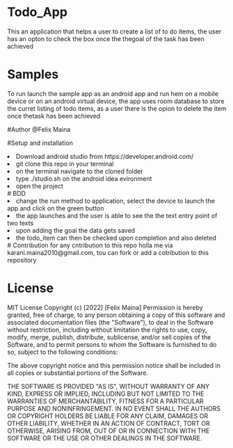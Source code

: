 # Todo_App
This an application that helps a user to create a list of to do items, the user has an opton to check the box once the thegoal of the task has been achieved
 
 # Samples 
 To run launch the sample app as an android app and run hem on a mobile device or on an android virtual device, the app uses room database to store the curret listing of todo items, as a user there is the opion to delete the item once thetask has been achieved
 
 #Author
 @Felix Maina
 
 #Setup and installation
 <li>Download android studio from https://developer.android.com/</li>
 <li>git clone this repo in your terminal</LI>
 <li>on the terminal navigate to the cloned folder</li>
 <li>type ./studio.sh on the android idea evironment</li>
 <li>open the project</li>
 # BDD
 <li>change the run method to application, select the device to launch the app and  click on the green button</li>
 <li>the app launches and the user is able to see the the text entry point of two texts</li>
 <li>upon adding the goal the data gets saved</li>
 <li>the todo_item can then be checked  upon completion and also deleted</li>
 # Contribution
 for any cntribution to this repo holla me via karani.maina2010@gmail.com, tou can fork or add a cotribution to this repository
 
 # License 
 MIT License
Copyright (c) [2022] [Felix Maina]
Permission is hereby granted, free of charge, to any person obtaining a copy
of this software and associated documentation files (the "Software"), to deal
in the Software without restriction, including without limitation the rights
to use, copy, modify, merge, publish, distribute, sublicense, and/or sell
copies of the Software, and to permit persons to whom the Software is
furnished to do so, subject to the following conditions:

The above copyright notice and this permission notice shall be included in all
copies or substantial portions of the Software.

THE SOFTWARE IS PROVIDED "AS IS", WITHOUT WARRANTY OF ANY KIND, EXPRESS OR
IMPLIED, INCLUDING BUT NOT LIMITED TO THE WARRANTIES OF MERCHANTABILITY,
FITNESS FOR A PARTICULAR PURPOSE AND NONINFRINGEMENT. IN NO EVENT SHALL THE
AUTHORS OR COPYRIGHT HOLDERS BE LIABLE FOR ANY CLAIM, DAMAGES OR OTHER
LIABILITY, WHETHER IN AN ACTION OF CONTRACT, TORT OR OTHERWISE, ARISING FROM,
OUT OF OR IN CONNECTION WITH THE SOFTWARE OR THE USE OR OTHER DEALINGS IN THE
SOFTWARE.
 
 
 
 
 
